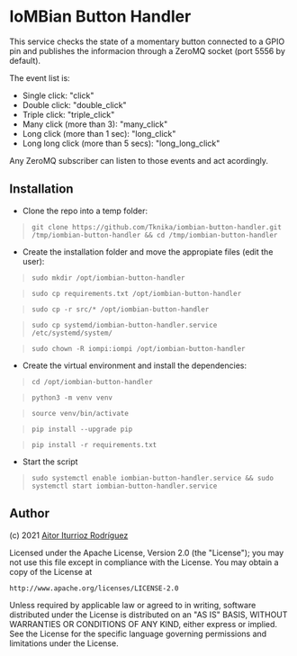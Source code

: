 # IoMBian Button Handler

This service checks the state of a momentary button connected to a GPIO pin and publishes the informacion through a ZeroMQ socket (port 5556 by default).

The event list is:

- Single click: "click"
- Double click: "double_click"
- Triple click: "triple_click"
- Many click (more than 3): "many_click"
- Long click (more than 1 sec): "long_click"
- Long long click (more than 5 secs): "long_long_click"

Any ZeroMQ subscriber can listen to those events and act acordingly.

## Installation

- Clone the repo into a temp folder:

> ```git clone https://github.com/Tknika/iombian-button-handler.git /tmp/iombian-button-handler && cd /tmp/iombian-button-handler```

- Create the installation folder and move the appropiate files (edit the user):

> ```sudo mkdir /opt/iombian-button-handler```

> ```sudo cp requirements.txt /opt/iombian-button-handler```

> ```sudo cp -r src/* /opt/iombian-button-handler```

> ```sudo cp systemd/iombian-button-handler.service /etc/systemd/system/```

> ```sudo chown -R iompi:iompi /opt/iombian-button-handler```

- Create the virtual environment and install the dependencies:

> ```cd /opt/iombian-button-handler```

> ```python3 -m venv venv```

> ```source venv/bin/activate```

> ```pip install --upgrade pip```

> ```pip install -r requirements.txt```

- Start the script

> ```sudo systemctl enable iombian-button-handler.service && sudo systemctl start iombian-button-handler.service```

## Author

(c) 2021 [Aitor Iturrioz Rodríguez](https://github.com/bodiroga)

Licensed under the Apache License, Version 2.0 (the "License");
you may not use this file except in compliance with the License.
You may obtain a copy of the License at

    http://www.apache.org/licenses/LICENSE-2.0

Unless required by applicable law or agreed to in writing, software
distributed under the License is distributed on an "AS IS" BASIS,
WITHOUT WARRANTIES OR CONDITIONS OF ANY KIND, either express or implied.
See the License for the specific language governing permissions and
limitations under the License.